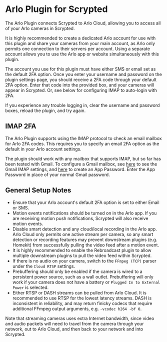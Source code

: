 # Arlo Plugin for Scrypted

The Arlo Plugin connects Scrypted to Arlo Cloud, allowing you to access all of your Arlo cameras in Scrypted.

It is highly recommended to create a dedicated Arlo account for use with this plugin and share your cameras from your main account, as Arlo only permits one connection to their servers per account. Using a separate account allows you to use the Arlo app or website simultaneously with this plugin.

The account you use for this plugin must have either SMS or email set as the default 2FA option. Once you enter your username and password on the plugin settings page, you should receive a 2FA code through your default 2FA option. Enter that code into the provided box, and your cameras will appear in Scrypted. Or, see below for configuring IMAP to auto-login with 2FA.

If you experience any trouble logging in, clear the username and password boxes, reload the plugin, and try again.

## IMAP 2FA

The Arlo Plugin supports using the IMAP protocol to check an email mailbox for Arlo 2FA codes. This requires you to specify an email 2FA option as the default in your Arlo account settings.

The plugin should work with any mailbox that supports IMAP, but so far has been tested with Gmail. To configure a Gmail mailbox, see [here](https://support.google.com/mail/answer/7126229?hl=en) to see the Gmail IMAP settings, and [here](https://support.google.com/accounts/answer/185833?hl=en) to create an App Password. Enter the App Password in place of your normal Gmail password.

## General Setup Notes

* Ensure that your Arlo account's default 2FA option is set to either Email or SMS.
* Motion events notifications should be turned on in the Arlo app. If you are receiving motion push notifications, Scrypted will also receive motion events.
* Disable smart detection and any cloud/local recording in the Arlo app. Arlo Cloud only permits one active stream per camera, so any smart detection or recording features may prevent downstream plugins (e.g. Homekit) from successfully pulling the video feed after a motion event.
* It is highly recommended to enable the Rebroadcast plugin to allow multiple downstream plugins to pull the video feed within Scrypted.
* If there is no audio on your camera, switch to the `FFmpeg (TCP)` parser under the `Cloud RTSP` settings.
* Prebuffering should only be enabled if the camera is wired to a persistent power source, such as a wall outlet. Prebuffering will only work if your camera does not have a battery or `Plugged In to External Power` is selected.
* Either RTSP or DASH streams can be pulled from Arlo Cloud. It is recommended to use RTSP for the lowest latency streams. DASH is inconsistent in reliability, and may return finicky codecs that require additional FFmpeg output arguments, e.g. `-vcodec h264 -bf 0`.

Note that streaming cameras uses extra Internet bandwidth, since video and audio packets will need to travel from the camera through your network, out to Arlo Cloud, and then back to your network and into Scrypted.